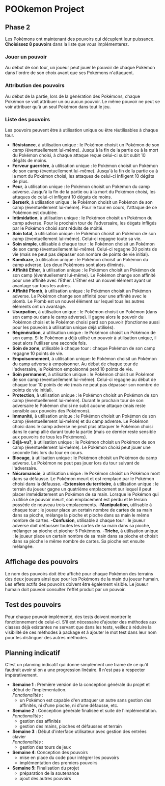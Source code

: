 # POOkemon Project

## Phase 2
Les Pokémons ont maintenant des pouvoirs qui décuplent leur puissance.
**Choisissez 8 pouvoirs** dans la liste que vous implémenterez.

### Jouer un pouvoir
Au début de son tour, un joueur peut jouer le pouvoir de chaque Pokémon dans l'ordre de son choix avant que ses Pokémons n'attaquent.

### Attribution des pouvoirs
Au début de la partie, lors de la génération des Pokémons, chaque Pokémon se voit attribuer un ou aucun pouvoir.
Le même pouvoir ne peut se voir attribuer qu'à un seul Pokémon dans tout le jeu.

### Liste des pouvoirs
Les pouvoirs peuvent être à utilisation unique ou être réutilisables à chaque tour.
- **Résistance**, à utilisation unique : le Pokémon choisit un Pokémon de son camp (éventuellement lui-même). Jusqu'à la fin de la partie ou à la mort du Pokémon choisi, à chaque attaque reçue celui-ci subit subit 10 dégâts de moins.
- **Ferveur guerrière**, à utilisation unique : le Pokémon choisit un Pokémon de son camp (éventuellement lui-même). Jusqu'à la fin de la partie ou à la mort du Pokémon choisi, les attaques de celui-ci infligent 10 dégâts de plus.
- **Peur**, à utilisation unique : le Pokémon choisit un Pokémon du camp adverse. Jusqu'à la fin de la partie ou à la mort du Pokémon choisi, les attaques de celui-ci infligent 10 dégats de moins.
- **Berserk**, à utilisation unique : le Pokémon choisit un Pokémon de son camp (éventuellement lui-même). Pour le tour en cours, l'attaque de ce Pokémon est doublée.
- **Intimidation**, à utilisation unique : le Pokémon choisit un Pokémon du camp adverse. Pour le prochain tour de l'adversaire, les dégats infligés par le Pokémon choisi sont réduits de moitié.
- **Soin total**, à utilisation unique : le Pokémon choisit un Pokémon de son camp (éventuellement lui-même). Celui-ci regagne toute sa vie.
- **Soin simple**, utilisable à chaque tour : le Pokémon choisit un Pokémon de son camp (éventuellement lui-même). Celui-ci regagne 30 points de vie (mais ne peut pas dépasser son nombre de points de vie initial).
- **Kamikaze**, à utilisation unique : le Pokémon choisit un Pokémon du camp adverse. Les deux Pokémons sont alors éliminés.
- **Affinité Ether**, à utilisation unique : le Pokémon choisit un Pokémon de son camp (éventuellement lui-même). Le Pokémon change son affinité pour une affinité avec l'Ether. L'Ether est un nouvel élément ayant un avantage sur tous les autres.
- **Affinité Plomb**, à utilisation unique : le Pokémon choisit un Pokémon adverse. Le Pokémon change son affinité pour une affinité avec le plomb. Le Plomb est un nouvel élément sur lequel tous les autres éléments ont un avantage.
- **Usurpation**, à utilisation unique : le Pokémon choisit un Pokémon (dans son camp ou dans le camp adverse). Il gagne alors le pouvoir du Pokémon choisi et le Pokémon choisi perd son pouvoir (fonctionne aussi pour les pouvoirs à utilisation unique déjà utilisés).
- **Régénération**, à utilisation unique : le Pokémon choisit un Pokémon de son camp. Si le Pokémon a déjà utilisé un pouvoir à utilisation unique, il peut alors l'utiliser une seconde fois.
- **Soin de zone**, utilisable à chaque tour : chaque Pokémon de son camp regagne 10 points de vie.
- **Empoisonnement**, à utilisation unique: le Pokémon choisit un Pokémon du camp adverse à empoisonner. Au début de chaque tour de l'adversaire, le Pokémon empoisonné perd 10 points de vie.
- **Soin permanent**, à utilisation unique : le Pokémon choisit un Pokémon de son camp (éventuellement lui-même). Celui-ci regagne au début de chaque tour 10 points de vie (mais ne peut pas dépasser son nombre de points de vie initial).
- **Protection**, à utilisation unique : le Pokémon choisit un Pokémon de son camp (éventuellement lui-même). Durant le prochain tour de son adversaire le Pokémon choisi ne subit aucune attaque (mais reste sensible aux pouvoirs des Pokémons).
- **Immunité**, à utilisation unique : le Pokémon choisit un Pokémon de son camp (éventuellement lui-même) et du camp adverse. Le Pokémon choisi dans le camp adverse ne peut plus attaquer le Pokémon choisi dans le camp allié durant toute la partie (mais ce dernier reste sensible aux pouvoirs de tous les Pokémons).
- **Déjà-vu?**, à utilisation unique : le Pokémon choisit un Pokémon de son camp (éventuellement lui-même). Le Pokémon choisi peut jouer une seconde fois lors du tour en cours.
- **Blocage**, à utilisation unique : le Pokémon choisit un Pokémon du camp adverse. Le Pokémon ne peut pas jouer lors du tour suivant de l'adversaire.
- **Nécromancie**, à utilisation unique : le Pokémon choisit un Pokémon mort dans sa défausse. Le Pokémon meurt et est remplacé par le Pokémon choisi dans la défausse.
-**Extension du territoire**, à utilisation unique :  le terrain du joueur gagne un quatrième emplacement sur lequel il peut placer immédiatement un Pokémon de sa main. Lorsque le Pokémon qui a utilisé ce pouvoir meurt, son emplacement est perdu et le terrain possède de nouveau trois emplacements.
-**Manipulation**, utilisable à chaque tour : le joueur place un certain nombre de cartes de sa main dans sa pioche, mélange la pioche et pioche dans sa main le même nombre de cartes.
-**Confusion**, utilisable à chaque tour : le joueur adverse doit défausser toutes les cartes de sa main dans sa pioche, mélanger sa pioche et piocher 5 Pokémons.
-**Triche**, à utilisation unique : le joueur place un certain nombre de sa main dans sa pioche et choisit dans sa pioche le même nombre de cartes. Sa pioche est ensuite mélangée.

## Affichage des pouvoirs
Le nom des pouvoirs doit être affiché pour chaque Pokémon des terrains des deux joueurs ainsi que pour les Pokémons de la main du joueur humain.
Les effets actifs des pouvoirs doivent être également visible.
Le joueur humain doit pouvoir consulter l'effet produit par un pouvoir.

## Test des pouvoirs
Pour chaque pouvoir implémenté, des tests doivent montrer le fonctionnement de celui-ci.
S'il est nécessaire d'ajouter des méthodes aux classes déjà existantes ne servant que dans les tests, veillez à réduire la visibilité de ces méthodes à package et à ajouter le mot test dans leur nom pour les distinguer des autres méthodes.

## Planning indicatif

C'est un planning indicatif qui donne simplement une trame de ce qu'il faudrait avoir si on a une progression linéaire. Il n'est pas à respecter impérativement.

- **Semaine 1** : Première version de la conception générale du projet et début de l'implémentation.  
_Fonctionalités_ :
  - un Pokémon est capable d'en attaquer un autre sans gestion des affinités, ni d'une pioche, ni d'une défausse, etc.
- **Semaine 2** : Conception générale finalisée et suite de l'implémentation.  
_Fonctionalités_ :
  - gestion des affinités
  - gestion des mains, pioches et défausses et terrain
- **Semaine 3** : Début d'interface utilisateur avec gestion des entrées clavier  
_Fonctionalités_ :
  - gestion des tours de jeux
- **Semaine 4**: Conception des pouvoirs
  - mise en place du code pour intégrer les pouvoirs
  - implémentation des premiers pouvoirs
- **Semaine 5**: Finalisation du projet
  - préparation de la soutenance
  - ajout des autres pouvoirs
